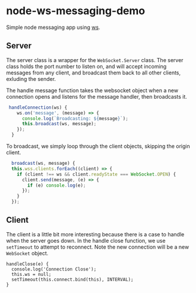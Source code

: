 # node-ws-messaging-demo
Simple node messaging app using [ws](https://www.npmjs.com/package/ws).
## Server
The server class is a wrapper for the `WebSocket.Server` class. The server class holds the port number to listen on, and will accept incoming messages from any client, and broadcast them back to all other clients, exluding the sender.

The handle message function takes the websocket object when a new connection opens and listens for the message handler, then broadcasts it.
```javascript
 handleConnection(ws) {
    ws.on('message', (message) => {
      console.log(`Broadcasting: ${message}`);
      this.broadcast(ws, message);
    });
  }
  ```
  To broadcast, we simply loop through the client objects, skipping the origin client.
  ```javascript
    broadcast(ws, message) {
    this.wss.clients.forEach((client) => {
      if (client !== ws && client.readyState === WebSocket.OPEN) {
        client.send(message, (e) => {
          if (e) console.log(e);
        });
      }
    });
  ```
  
  ## Client
  The client is a little bit more interesting because there is a case to handle when the server goes down. In the handle close function, we use `setTimeout` to attempt to reconnect. Note the new connection will be a new `WebSocket` object.
  ```javascriot
  handleClose(e) {
    console.log('Connection Close');
    this.ws = null;
    setTimeout(this.connect.bind(this), INTERVAL);
  }
  ```
        